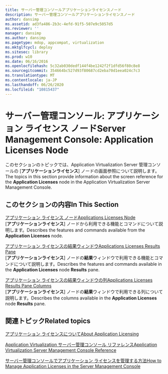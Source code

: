 ```yaml
---
title: サーバー管理コンソールアプリケーションライセンスノード
description: サーバー管理コンソールアプリケーションライセンスノード
author: dansimp
ms.assetid: ad3fa486-2b3c-4efd-91f5-507e9c5057d5
ms.reviewer: ''
manager: dansimp
ms.author: dansimp
ms.pagetype: mdop, appcompat, virtualization
ms.mktglfcycl: deploy
ms.sitesec: library
ms.prod: w10
ms.date: 06/16/2016
ms.openlocfilehash: 5c32ab030dedf144f4be1242f2f1dfd56f80c8e8
ms.sourcegitcommit: 354664bc527d93f80687cd2eba70d1eea024c7c3
ms.translationtype: MT
ms.contentlocale: ja-JP
ms.lasthandoff: 06/26/2020
ms.locfileid: "10815437"
---
```

# <span data-ttu-id="71548-103">サーバー管理コンソール: アプリケーション ライセンス ノード</span><span class="sxs-lookup"><span data-stu-id="71548-103">Server Management Console: Application Licenses Node</span></span>


<span data-ttu-id="71548-104">このセクションのトピックでは、Application Virtualization Server 管理コンソールの [**アプリケーションライセンス**] ノードの画面参照について説明します。</span><span class="sxs-lookup"><span data-stu-id="71548-104">The topics in this section provide information about the screen reference for the **Application Licenses** node in the Application Virtualization Server Management Console.</span></span>

## <span data-ttu-id="71548-105">このセクションの内容</span><span class="sxs-lookup"><span data-stu-id="71548-105">In This Section</span></span>


<a href="" id="applications-licenses-node"></a>[<span data-ttu-id="71548-106">アプリケーション ライセンス ノード</span><span class="sxs-lookup"><span data-stu-id="71548-106">Applications Licenses Node</span></span>](applications-licenses-node.md)  
<span data-ttu-id="71548-107">[**アプリケーションライセンス**] ノードから利用できる機能とコマンドについて説明します。</span><span class="sxs-lookup"><span data-stu-id="71548-107">Describes the features and commands available from the **Application Licenses** node.</span></span>

<a href="" id="applications-licenses-results-pane"></a>[<span data-ttu-id="71548-108">アプリケーション ライセンスの結果ウィンドウ</span><span class="sxs-lookup"><span data-stu-id="71548-108">Applications Licenses Results Pane</span></span>](applications-licenses-results-pane.md)  
<span data-ttu-id="71548-109">[**アプリケーションライセンス**] ノードの**結果**ウィンドウで利用できる機能とコマンドについて説明します。</span><span class="sxs-lookup"><span data-stu-id="71548-109">Describes the features and commands available in the **Application Licenses** node **Results** pane.</span></span>

<a href="" id="applications-licenses-results-pane-columns"></a>[<span data-ttu-id="71548-110">アプリケーション ライセンスの結果ウィンドウの列</span><span class="sxs-lookup"><span data-stu-id="71548-110">Applications Licenses Results Pane Columns</span></span>](applications-licenses-results-pane-columns.md)  
<span data-ttu-id="71548-111">[**アプリケーションライセンス**] ノードの**結果**ウィンドウで利用できる列について説明します。</span><span class="sxs-lookup"><span data-stu-id="71548-111">Describes the columns available in the **Application Licenses** node **Results** pane.</span></span>

## <span data-ttu-id="71548-112">関連トピック</span><span class="sxs-lookup"><span data-stu-id="71548-112">Related topics</span></span>


[<span data-ttu-id="71548-113">アプリケーション ライセンスについて</span><span class="sxs-lookup"><span data-stu-id="71548-113">About Application Licensing</span></span>](about-application-licensing.md)

[<span data-ttu-id="71548-114">Application Virtualization サーバー管理コンソール リファレンス</span><span class="sxs-lookup"><span data-stu-id="71548-114">Application Virtualization Server Management Console Reference</span></span>](application-virtualization-server-management-console-reference.md)

[<span data-ttu-id="71548-115">サーバー管理コンソールでアプリケーション ライセンスを管理する方法</span><span class="sxs-lookup"><span data-stu-id="71548-115">How to Manage Application Licenses in the Server Management Console</span></span>](how-to-manage-application-licenses-in-the-server-management-console.md)

 

 





